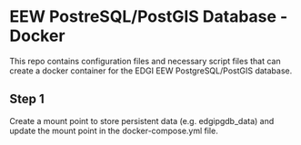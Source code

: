 # EEW PostreSQL/PostGIS Database - Docker
This repo contains configuration files and necessary script files that can create a docker container for the EDGI EEW PostgreSQL/PostGIS database.
## Step 1
Create a mount point to store persistent data (e.g. edgipgdb_data) and update the mount point in the docker-compose.yml file.